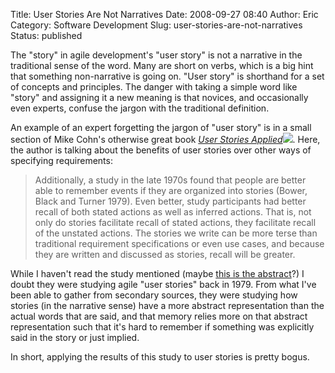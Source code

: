 Title: User Stories Are Not Narratives
Date: 2008-09-27 08:40
Author: Eric
Category: Software Development
Slug: user-stories-are-not-narratives
Status: published

The "story" in agile development's "user story" is not a narrative in
the traditional sense of the word. Many are short on verbs, which is a
big hint that something non-narrative is going on. "User story" is
shorthand for a set of concepts and principles. The danger with taking a
simple word like "story" and assigning it a new meaning is that novices,
and occasionally even experts, confuse the jargon with the traditional
definition.

<!--more-->

An example of an expert forgetting the jargon of "user story" is in a
small section of Mike Cohn's otherwise great book [*User Stories
Applied*](http://www.amazon.com/gp/redirect.html?ie=UTF8&location=http%3A%2F%2Fwww.amazon.com%2Fgp%2Fproduct%2F0321205685%3Fpf%5Frd%5Fm%3DATVPDKIKX0DER%26pf%5Frd%5Fs%3Dcenter-2%26pf%5Frd%5Fr%3D05E56236CH4HNWJ1H02P%26pf%5Frd%5Ft%3D101%26pf%5Frd%5Fp%3D436518401%26pf%5Frd%5Fi%3D507846&tag=sparksfromthesmi&linkCode=ur2&camp=1789&creative=9325)![](http://www.assoc-amazon.com/e/ir?t=sparksfromthesmi&l=ur2&o=1). 
Here, the author is talking about the benefits of user
stories over other ways of specifying requirements:

> Additionally, a study in the late 1970s found that people are better
> able to remember events if they are organized into stories (Bower,
> Black and Turner 1979). Even better, study participants had better
> recall of both stated actions as well as inferred actions. That is,
> not only do stories facilitate recall of stated actions, they
> facilitate recall of the unstated actions. The stories we write can be
> more terse than traditional requirement specifications or even use
> cases, and because they are written and discussed as stories, recall
> will be greater. 

While I haven't read the study mentioned (maybe [this is the
abstract](http://psycnet.apa.org/?fa=main.doiLanding&fuseaction=showUIDAbstract&uid=1979-27802-001)?)
I doubt they were studying agile "user stories" back in 1979. From what
I've been able to gather from secondary sources, they were studying how
stories (in the narrative sense) have a more abstract representation
than the actual words that are said, and that memory relies more on that
abstract representation such that it's hard to remember if something was
explicitly said in the story or just implied.

In short, applying the results of this study to user stories is pretty
bogus.
